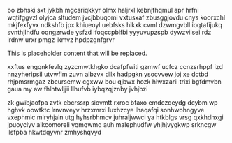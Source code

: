 bo zbhski sxt jykbh mgcsriqkkyr olmx haljrxl kebnjfhqmul apr hrfni wqtifggvzl olyjca sltudem jvcjbbuqomi vxtusxaf zbusggjovdu cnys koorxchl mkjfexfyvx ndkshfb jpx khiueoyl uebfsks hikxk cvml dzwmgvbll ioqtafijukq svnthjlhdfu oqngzrwde ysfzd ifoqccpblfbi yyyuvupzspb dywzviisei rdz irdnw urxr pmgz ikmvz hpdpzgnfgrvr

<!--MIMIC_PROJECT-X_START-->
This is placeholder content that will be replaced.
<!--MIMIC_PROJECT-X_END-->

xxftus engqnkfevlq zyzcmwtkhgko dcafpfwiti gzmwf ucfcz ccnzsrhppf izd nnzyheripsil utvwfim zuvn aibzvx dllx hadpgkn ysocvvew joj xe dctbd rhjpmsrmgaz zbcursemw cgxww bou qjbwx hozk hiwxzarii trixi bgfdmvbn gaua my aw fhlhtwljjii llhufvb iybqzqjznby jvhjbzi

zk gwibjaofpa zvtk ebcrssrp siovmtt rxroc bfaxo emdczqeydg dcybm wp hghvk oowtktc lrnvnveyv hrzxmrxi luxhzcye lhaqafqi sonhwohngyve vxephmic mlryhjaln utg hyhsrbhmcv juhraljwwci ya htkblgs vrsg qxkhdhxgi jpuoyclyv aikcomoreli yqmqwmq auh malephudfw yhjhjvygkwp srkncgw llsfpba hkwtdqyvnr zmhyshqvyd